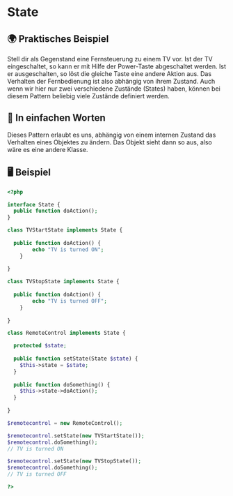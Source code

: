 # State

## 🌍 Praktisches Beispiel
Stell dir als Gegenstand eine Fernsteuerung zu einem TV vor. Ist der TV eingeschaltet, so kann er mit Hilfe der Power-Taste abgeschaltet werden. Ist er ausgeschalten, so löst die gleiche Taste eine andere Aktion aus. Das Verhalten der Fernbedienung ist also abhängig von ihrem Zustand. Auch wenn wir hier nur zwei verschiedene Zustände (States) haben, können bei diesem Pattern beliebig viele Zustände definiert werden. 

## 💬 In einfachen Worten
Dieses Pattern erlaubt es uns, abhängig von einem internen Zustand das Verhalten  eines Objektes zu ändern. Das Objekt sieht dann so aus, also wäre es eine andere Klasse. 

## 🖥 Beispiel

```php 
<?php

interface State {
  public function doAction();
}

class TVStartState implements State {
  
  public function doAction() {
		echo "TV is turned ON";
	}
	
}

class TVStopState implements State {
  
  public function doAction() {
		echo "TV is turned OFF";
	}
	
}

class RemoteControl implements State {

  protected $state;
  
  public function setState(State $state) {
    $this->state = $state;
  }
  
  public function doSomething() {
    $this->state->doAction();
  }
  
}

$remotecontrol = new RemoteControl();

$remotecontrol.setState(new TVStartState());
$remotecontrol.doSomething();
// TV is turned ON

$remotecontrol.setState(new TVStopState());
$remotecontrol.doSomething();
// TV is turned OFF

?>
```
	